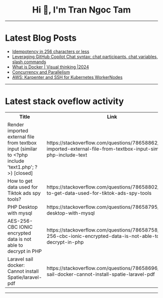 <h1 align="center">Hi 👋, I'm Tran Ngoc Tam</h1>

---

# Latest Blog Posts 
<!-- BLOG-POST-LIST:START -->
- [Idempotency in 256 characters or less](https://dev.to/derlin/idempotency-in-256-characters-or-less-118c)
- [Leveraging GitHub Copilot Chat syntax: chat participants, chat variables, slash commands](https://dev.to/webmaxru/leveraging-github-copilot-chat-syntax-chat-participants-chat-variables-slash-commands-34c9)
- [What is Docker | Visual thinking |2024](https://dev.to/rahulcolud2023/what-is-docker-visual-thinking-2024-4e62)
- [Concurrency and Parallelism](https://dev.to/mr_destructive/concurrency-and-parallelism-37hl)
- [AWS: Karpenter and SSH for Kubernetes WorkerNodes](https://dev.to/aws-builders/aws-karpenter-and-ssh-for-kubernetes-workernodes-16km)
<!-- BLOG-POST-LIST:END -->

---

# Latest stack oveflow activity
<table>
  <tr><th>Title</th><th>Link</th></tr>
  <!-- STACKOVERFLOW:START --><tr><td>Render imported external file from textbox input &lpar;similar to &lt;?php include &#39;text1.php&#39;; ?&gt;&rpar; [closed]</td><td>https://stackoverflow.com/questions/78658862/render-imported-external-file-from-textbox-input-similar-to-php-include-text</td></tr><tr><td>How to get data used for Tiktok ads spy tools?</td><td>https://stackoverflow.com/questions/78658802/how-to-get-data-used-for-tiktok-ads-spy-tools</td></tr><tr><td>PHP Desktop with mysql</td><td>https://stackoverflow.com/questions/78658795/php-desktop-with-mysql</td></tr><tr><td>AES-256-CBC IONIC encrypted data is not able to decrypt in PHP</td><td>https://stackoverflow.com/questions/78658758/aes-256-cbc-ionic-encrypted-data-is-not-able-to-decrypt-in-php</td></tr><tr><td>Laravel sail docker: Cannot install Spatie/laravel-pdf</td><td>https://stackoverflow.com/questions/78658696/laravel-sail-docker-cannot-install-spatie-laravel-pdf</td></tr><!-- STACKOVERFLOW:END -->
</table>

---


